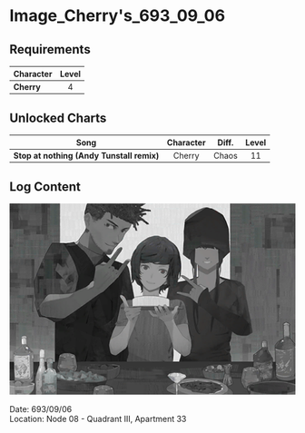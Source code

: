 # Image_Cherry's_693_09_06
## Requirements
|Character |Level|
|----------|:---:|
|**Cherry**|  4  |

## Unlocked Charts
|                  Song                   |Character|Diff.|Level|
|-----------------------------------------|:-------:|:---:|:---:|
|**Stop at nothing (Andy Tunstall remix)**| Cherry  |Chaos| 11  |

## Log Content
![chos0801.png](./attachments/chos0801.png)

Date: 693/09/06<br>
Location: Node 08 \- Quadrant III, Apartment 33<br>


